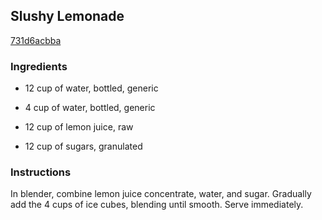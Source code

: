## Slushy Lemonade

[731d6acbba](http://www.food.com/recipe/slushy-lemonade-79378)

### Ingredients

 - 12 cup of water, bottled, generic

 - 4 cup of water, bottled, generic

 - 12 cup of lemon juice, raw

 - 12 cup of sugars, granulated

### Instructions

In blender, combine lemon juice concentrate, water, and sugar. Gradually add the 4 cups of ice cubes, blending until smooth. Serve immediately.